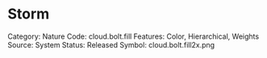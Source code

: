 # Storm

Category: Nature
Code: cloud.bolt.fill
Features: Color, Hierarchical, Weights
Source: System
Status: Released
Symbol: cloud.bolt.fill2x.png